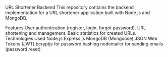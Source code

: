 URL Shortener Backend
This repository contains the backend implementation for a URL shortener application built with Node.js and MongoDB.

Features
User authentication (register, login, forgot password).
URL shortening and management.
Basic statistics for created URLs.
Technologies Used
Node.js
Express.js
MongoDB (Mongoose)
JSON Web Tokens (JWT)
bcryptjs for password hashing
nodemailer for sending emails (password reset)
